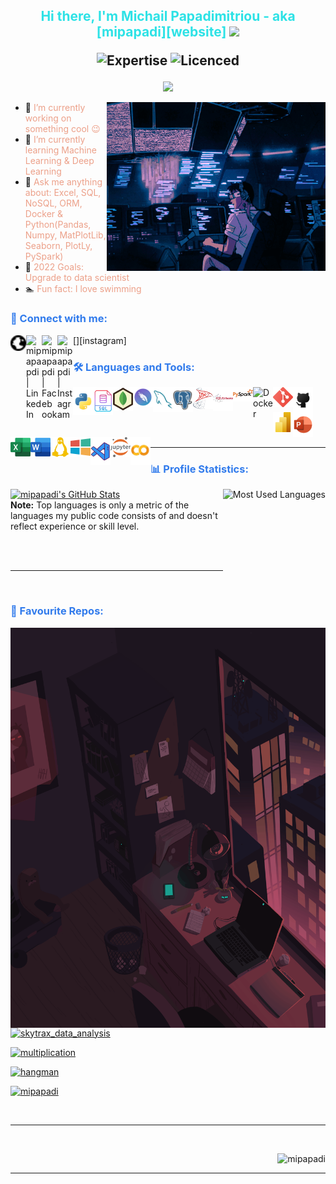 <h2 align="center">
<span style="color:#2de2e6">
Hi there, I'm Michail Papadimitriou - aka [mipapadi][website] <img src="https://media.giphy.com/media/hvRJCLFzcasrR4ia7z/giphy.gif" width="25px">
</span>

![Expertise](https://img.shields.io/badge/Field-Exp-yellowgreen)
![Licenced](https://img.shields.io/badge/Licence-UTH-critical)
</h2>

<p align="center">
  <a href="https://github.com/DenverCoder1/readme-typing-svg"><img src="https://readme-typing-svg.herokuapp.com/?lines=A+passionate+Data+Analyst;Searching+for:;Job+opportunities+and+exciting+projects+!!;Always%20learning%20new%20things%20🤖&font=Neonderthaw%20Code&center=true&width=440&height=45&color=9700cc&vCenter=true&size=17"></a>
</p>

  <img align="right" alt="GIF" src="https://raw.githubusercontent.com/mipapadi/mipapadi/master/U%20T%20O%20P%20I%20A.gif" width="350" height="270" />


- 🔭 <span style="color:#ECA089">I’m currently working on something cool 😉</span>  
- 📖 <span style="color:#ECA089">I’m currently learning Machine Learning & Deep Learning</span>  
- 💬 <span style="color:#ECA089">Ask me anything about: Excel, SQL, NoSQL, ORM, Docker & Python(Pandas, Numpy, MatPlotLib, Seaborn, PlotLy, PySpark)</span>  
- 🎯 <span style="color:#ECA089">2022 Goals: Upgrade to data scientist</span>  
- 🏊 <span style="color:#ECA089">Fun fact: I love swimming</span> 

<h3 align="left">  
<span style="color:#317bec">
 <b>🔗 Connect with me:</b>
</span>
</h3>


<img align="left" alt="mipapapdi.com" width="25px" src="https://raw.githubusercontent.com/iconic/open-iconic/master/svg/globe.svg" />
<img align="left" alt="mipapapdi | LinkedIn" width="25px" src="https://cdn.jsdelivr.net/npm/simple-icons@v3/icons/linkedin.svg" />
<img align="left" alt="mipapapdi | Facebook" width="25px" src="https://cdn.jsdelivr.net/npm/simple-icons@v3/icons/facebook.svg" />
[<img align="left" alt="mipapapdi | Instagram" width="25px" src="https://cdn.jsdelivr.net/npm/simple-icons@v3/icons/instagram.svg" />][instagram]

<br>

<h3 align="left">  
<span style="color:#317bec">
 <b>🛠️ Languages and Tools:</b>
</span>
</h3>

[<img align="left" alt="Python" width="32px" src="https://raw.githubusercontent.com/mipapadi/mipapadi/master/Icons/Python.png" />](https://raw.githubusercontent.com/mipapadi/mipapadi/master/Icons/Python.png "Ptyhon")
[<img align="left" alt="SQL" width="32px" src="https://raw.githubusercontent.com/mipapadi/mipapadi/master/Icons/SQL.png" />](https://raw.githubusercontent.com/mipapadi/mipapadi/master/Icons/SQL.png "SQL")
[<img align="left" alt="MongoDB" width="32px" src="https://raw.githubusercontent.com/mipapadi/mipapadi/master/Icons/MongoDB.png" />](https://raw.githubusercontent.com/mipapadi/mipapadi/master/Icons/MongoDB.png "MongoDB")
[<img align="left" alt="SQLite" width="32px" src="https://raw.githubusercontent.com/mipapadi/mipapadi/master/Icons/SQLite.png" />](https://raw.githubusercontent.com/mipapadi/mipapadi/master/Icons/SQLite.png "SQLite")
[<img align="left" alt="MySQL" width="32px" src="https://raw.githubusercontent.com/mipapadi/mipapadi/master/Icons/MySQL.png" />](https://raw.githubusercontent.com/mipapadi/mipapadi/master/Icons/MySQL.png "MySQL")
[<img align="left" alt="PostgreSQL" width="32px" src="https://raw.githubusercontent.com/mipapadi/mipapadi/master/Icons/PostgreSQL.png" />](https://raw.githubusercontent.com/mipapadi/mipapadi/master/Icons/PostgreSQL.png "PostgreSQL")
[<img align="left" alt="MS SQL Server" width="32px" src="https://raw.githubusercontent.com/mipapadi/mipapadi/master/Icons/MS%20SQL%20Server.png" />](raw.githubusercontent.com/mipapadi/mipapadi/master/Icons/MS%20SQL%20Server.png "MS SQL Server")
[<img align="left" alt="SQLAlchemy" width="32px" src="https://raw.githubusercontent.com/mipapadi/mipapadi/master/Icons/SQLAlchemy.png" />](https://raw.githubusercontent.com/mipapadi/mipapadi/master/Icons/SQLAlchemy.png "SQLAlchemy")
[<img align="left" alt="PySpark" width="32px" src="https://raw.githubusercontent.com/mipapadi/mipapadi/master/Icons/PySpark.png" />](https://raw.githubusercontent.com/mipapadi/mipapadi/master/Icons/PySpark.png "PySpark")
[<img align="left" alt="Docker" width="32px" src="https://raw.githubusercontent.com/mipapadi/mipapadi/master/Icons/Docker.png" />](https://raw.githubusercontent.com/mipapadi/mipapadi/master/Icons/Docker.png "Docker")
[<img align="left" alt="Git" width="32px" src="https://raw.githubusercontent.com/mipapadi/mipapadi/master/Icons/Git.png" />](https://raw.githubusercontent.com/mipapadi/mipapadi/master/Icons/Git.png "Git")
[<img align="left" alt="GitHub" width="32px" src="https://raw.githubusercontent.com/mipapadi/mipapadi/master/Icons/GitHub.png">](https://raw.githubusercontent.com/mipapadi/mipapadi/master/Icons/GitHub.png "GitHub")
[<img align="left" alt="Power BI" width="32px" src="https://raw.githubusercontent.com/mipapadi/mipapadi/master/Icons/Power%20BI.png" />](://raw.githubusercontent.com/mipapadi/mipapadi/master/Icons/Power%20BI.png "Power BI")
[<img align="left" alt="PowerPoint" width="32px" src="https://raw.githubusercontent.com/mipapadi/mipapadi/master/Icons/PowerPoint.png" />](https://raw.githubusercontent.com/mipapadi/mipapadi/master/Icons/PowerPoint.png "PowerPoint")
[<img align="left" alt="Excel" width="32px" src="https://raw.githubusercontent.com/mipapadi/mipapadi/master/Icons/Excel.png" />](https://raw.githubusercontent.com/mipapadi/mipapadi/master/Icons/Excel.png "Excel")
[<img align="left" alt="Word" width="32px" src="https://raw.githubusercontent.com/mipapadi/mipapadi/master/Icons/Word.png" />](https://raw.githubusercontent.com/mipapadi/mipapadi/master/Icons/Word.png "Word")  <br><br><br>
[<img align="left" alt="Linux" width="32px" src="https://raw.githubusercontent.com/mipapadi/mipapadi/master/Icons/Linux.png" />](https://raw.githubusercontent.com/mipapadi/mipapadi/master/Icons/Linux.png "Linux")
[<img align="left" alt="Windows" width="32px" src="https://raw.githubusercontent.com/mipapadi/mipapadi/master/Icons/Windows.png" />](https://raw.githubusercontent.com/mipapadi/mipapadi/master/Icons/Windows.png "Windows")
[<img align="left" alt="VSCode" width="32px" src="https://raw.githubusercontent.com/mipapadi/mipapadi/master/Icons/VSCode.png" />](https://raw.githubusercontent.com/mipapadi/mipapadi/master/Icons/VSCode.png "VSCode")
[<img align="left" alt="Jupyter" width="32px" src="https://raw.githubusercontent.com/mipapadi/mipapadi/master/Icons/Jupyter.png" />](https://raw.githubusercontent.com/mipapadi/mipapadi/master/Icons/Jupyter.png "Jupyter")
[<img align="left" alt="Colab" width="32px" src="https://raw.githubusercontent.com/mipapadi/mipapadi/master/Icons/Colab.png" />](https://raw.githubusercontent.com/mipapadi/mipapadi/master/Icons/Colab.png "Colab")

<br>

---


<h3 align="left">  
<span style="color:#317bec">
 <b>📊 Profile Statistics:</b>
</span>
</h3>

<a href="https://github.com/mipapadi?tab=repositories"><img alt="mipapadi's GitHub Stats" src="https://github-readme-stats.vercel.app/api/?username=mipapadi&show_icons=true&count_private=true&hide=contribs&hide_border=true&theme=synthwave" height="170px"/></a>
<a href="https://github.com/mipapadi?tab=repositories"><img align="right" alt="Most Used Languages" src="https://github-readme-stats.vercel.app/api/top-langs/?username=mipapadi&langs_count=8&hide_border=true&theme=omni" height="170px"/></a>
<br/>
<b>Note:</b> Top languages is only a metric of the languages my public code consists of and doesn't reflect experience or skill level.

<br>
<br>

---

<br>

<h3 align="left">  
<span style="color:#317bec">
 <b>💜 Favourite Repos:</b>
</span>
</h3>


   <img align="right" alt="GIF" src="https://raw.githubusercontent.com/mipapadi/mipapadi/master/E%20S%20C%20A%20P%20E.gif" width="510" height="640" />

<p align="left">
  <a href="https://github.com/mipapadi/skytrax_data_analysis"><img alt="skytrax_data_analysis" src="https://denvercoder1-github-readme-stats.vercel.app/api/pin/?username=mipapadi&repo=skytrax_data_analysis&theme=react&bg_color=1F222E&title_color=ECA089&icon_color=F85D7F&hide_border=true&show_icons=false"  width="300"></a>
  
  <a href="https://github.com/mipapadi/multiplication"><img alt="multiplication" src="https://denvercoder1-github-readme-stats.vercel.app/api/pin/?username=mipapadi&repo=multiplication&theme=react&bg_color=1F222E&title_color=ECA089&icon_color=F85D7F&hide_border=true&show_icons=false"  width="300"></a>
  
  <a href="https://github.com/mipapadi/hangman"><img alt="hangman" src="https://denvercoder1-github-readme-stats.vercel.app/api/pin/?username=mipapadi&repo=hangman&theme=react&bg_color=1F222E&title_color=ECA089&icon_color=F85D7F&hide_border=true&show_icons=false"  width="300"></a>
  
  <a href="https://github.com/mipapadi/mipapadi"><img alt="mipapadi" src="https://denvercoder1-github-readme-stats.vercel.app/api/pin/?username=mipapadi&repo=mipapadi&theme=react&bg_color=1F222E&title_color=ECA089&icon_color=F85D7F&hide_border=true&show_icons=false"  width="300"></a>
</p>


<br>

---

<br>


<p align="right"> <img alt="mipapadi" src="https://quotes-github-readme.vercel.app/api?type=horizontal&theme=radical" />

<br>


---

[instagram]: https://www.instagram.com/mipapadi/?hl=en